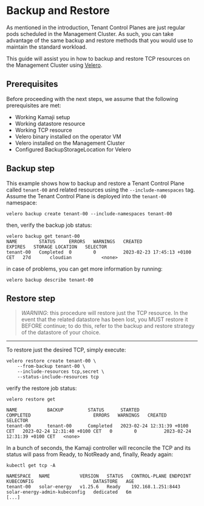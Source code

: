 # Backup and Restore

As mentioned in the introduction, Tenant Control Planes are just regular pods scheduled in the Management Cluster. As such, you can take advantage of the same backup and restore methods that you would use to maintain the standard workload.

This guide will assist you in how to backup and restore TCP resources on the Management Cluster using [Velero](https://tanzu.vmware.com/developer/guides/what-is-velero/).

## Prerequisites

Before proceeding with the next steps, we assume that the following prerequisites are met:

- Working Kamaji setup
- Working datastore resource
- Working TCP resource
- Velero binary installed on the operator VM
- Velero installed on the Management Cluster
- Configured BackupStorageLocation for Velero

## Backup step

This example shows how to backup and restore a Tenant Control Plane called `tenant-00` and related resources using the `--include-namespaces` tag. Assume the Tenant Control Plane is deployed into the `tenant-00` namespace:

```
velero backup create tenant-00 --include-namespaces tenant-00
```

then, verify the backup job status:

```
velero backup get tenant-00
NAME        STATUS     ERRORS   WARNINGS   CREATED                         EXPIRES   STORAGE LOCATION   SELECTOR
tenant-00   Completed  0        0          2023-02-23 17:45:13 +0100 CET   27d       cloudian           <none>
```

in case of problems, you can get more information by running:

```
velero backup describe tenant-00
```

## Restore step

>_WARNING_: this procedure will restore just the TCP resource.
In the event that the related datastore has been lost, you MUST restore it BEFORE continue; to do this, refer to the backup and restore strategy of the datastore of your choice.

---

To restore just the desired TCP, simply execute:

```
velero restore create tenant-00 \
    --from-backup tenant-00 \
    --include-resources tcp,secret \
    --status-include-resources tcp
```

verify the restore job status:

```
velero restore get

NAME           BACKUP         STATUS      STARTED                         COMPLETED                       ERRORS   WARNINGS   CREATED                         SELECTOR
tenant-00      tenant-00      Completed   2023-02-24 12:31:39 +0100 CET   2023-02-24 12:31:40 +0100 CET   0        0          2023-02-24 12:31:39 +0100 CET   <none>
```

In a bunch of seconds, the Kamaji controller will reconcile the TCP and its status will pass from Ready, to NotReady and, finally, Ready again:

```
kubectl get tcp -A

NAMESPACE   NAME           VERSION   STATUS   CONTROL-PLANE ENDPOINT   KUBECONFIG                      DATASTORE   AGE
tenant-00   solar-energy   v1.25.6   Ready    192.168.1.251:8443       solar-energy-admin-kubeconfig   dedicated   6m
[...]
```
